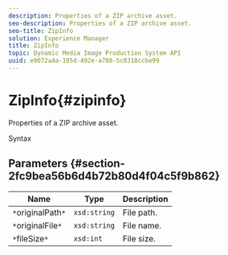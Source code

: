 ```yaml
---
description: Properties of a ZIP archive asset.
seo-description: Properties of a ZIP archive asset.
seo-title: ZipInfo
solution: Experience Manager
title: ZipInfo
topic: Dynamic Media Image Production System API
uuid: e0072a4a-195d-492e-a788-5c0318ccbe99
---
```


# ZipInfo{#zipinfo}

Properties of a ZIP archive asset.

 Syntax 

## Parameters {#section-2fc9bea56b6d4b72b80d4f04c5f9b862}

|  Name  | Type  | Description  |
|---|---|---|
|  `*`originalPath`*`  | `xsd:string`  | File path.  |
|  `*`originalFile`*`  | `xsd:string`  | File name.  |
|  `*`fileSize`*`  | `xsd:int`  | File size.  |

